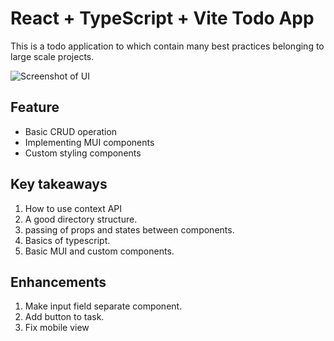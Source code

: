 # React + TypeScript + Vite Todo App 

This is a todo application to which contain many best practices belonging to large scale projects.

![Screenshot of UI](./assets/images/ReactTodoUI.png)


## Feature 
- Basic CRUD operation
- Implementing MUI components
- Custom styling components

## Key takeaways 
1. How to use context API
2. A good directory structure.
3. passing of props and states between components.
4. Basics of typescript.
5. Basic MUI and custom components.

## Enhancements 
1. Make input field separate component.
2. Add button to task.
3. Fix mobile view